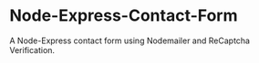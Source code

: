 # Node-Express-Contact-Form
A Node-Express contact form using Nodemailer and ReCaptcha Verification.
